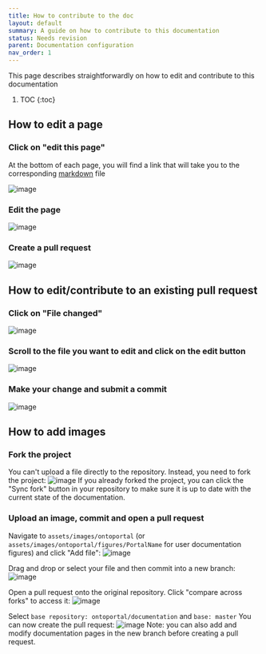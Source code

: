 ```yaml
---
title: How to contribute to the doc
layout: default
summary: A guide on how to contribute to this documentation
status: Needs revision
parent: Documentation configuration
nav_order: 1
---
```




This page describes straightforwardly on how to edit and contribute to this documentation

1. TOC
{:toc}

## How to edit a page

### Click on "edit this page"


At the bottom of each page, you will find a link that will take you to the corresponding [markdown](https://docs.github.com/fr/get-started/writing-on-github/getting-started-with-writing-and-formatting-on-github/basic-writing-and-formatting-syntax) file

![image](https://user-images.githubusercontent.com/29259906/206400372-98e8eebd-6964-4f7a-be4e-6025feb64c5b.png)

### Edit the page
![image](https://user-images.githubusercontent.com/29259906/206401353-de8808b2-e58a-4405-bb34-8241dfcc3414.png)

### Create a pull request

![image](https://user-images.githubusercontent.com/29259906/206402418-b2bbe74c-0052-4c1f-8e36-10c3a503c621.png)


## How to edit/contribute to an existing pull request


### Click on "File changed"
![image](https://user-images.githubusercontent.com/29259906/207830475-eba783b8-2d9c-4133-abac-422792143cbf.png)


### Scroll to the file you want to edit and click on the edit button
![image](https://user-images.githubusercontent.com/29259906/207830907-a091d47c-5669-4903-ab36-4dd06662640a.png)

### Make your change and submit a commit
![image](https://user-images.githubusercontent.com/29259906/207832629-ba36a90d-376e-4705-ab10-b3513eec0660.png)

## How to add images

### Fork the project
You can't upload a file directly to the repository. Instead, you need to fork the project:
![image]({{site.baseimgs}}/contribute-fork.png)
If you already forked the project, you can click the "Sync fork" button in your repository to make sure it is up to date with the current state of the documentation.

### Upload an image, commit and open a pull request
Navigate to `assets/images/ontoportal` (or `assets/images/ontoportal/figures/PortalName` for user documentation figures) and click "Add file":
![image]({{site.baseimgs}}/contribute-upload.png)


Drag and drop or select your file and then commit into a new branch:
![image]({{site.baseimgs}}/contribute-upload-commit.png)


Open a pull request onto the original repository. Click "compare across forks" to access it:
![image]({{site.baseimgs}}/contribute-compare-forks.png)


Select `base repository: ontoportal/documentation` and `base: master`
You can now create the pull request:
![image]({{site.baseimgs}}/contribute-open-pr.png)
Note: you can also add and modify documentation pages in the new branch before creating a pull request.